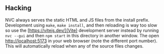 ## Hacking

NVC always serves the static HTML and JS files from the install prefix.
Development using `make`, `make install`, and then reloading is way too
slow so use the [https://vitejs.dev/](Vite) development server instead
by running `nvc --gui` and then `npm start` in this directory in another
window.  The open [http://localhost:5173](http://localhost:5173) in your
web browser (note the different port number).  This will automatically
reload when any of the source files changes.

